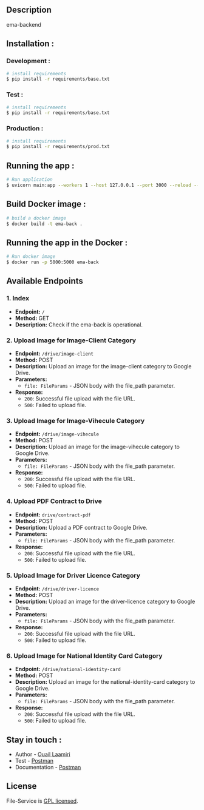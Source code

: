 ## Description

ema-backend 
## Installation :
### Development :
```bash
# install requirements
$ pip install -r requirements/base.txt 
```
### Test :
```bash
# install requirements
$ pip install -r requirements/base.txt 
```
### Production :
```bash
# install requirements
$ pip install -r requirements/prod.txt 
```
## Running the app : 
```bash
# Run application
$ uvicorn main:app --workers 1 --host 127.0.0.1 --port 3000 --reload --log-level info
```
## Build Docker image : 
```bash
# build a docker image
$ docker build -t ema-back .
```
## Running the app in the Docker : 
```bash
# Run docker image
$ docker run -p 5000:5000 ema-back
```

## Available Endpoints

### 1. Index

- **Endpoint:** `/`
- **Method:** GET
- **Description:** Check if the ema-back is operational.

### 2. Upload Image for Image-Client Category

- **Endpoint:** `/drive/image-client`
- **Method:** POST
- **Description:** Upload an image for the image-client category to Google Drive.
- **Parameters:** 
    - `file: FileParams` - JSON body with the file_path parameter.
- **Response:**
    - `200`: Successful file upload with the file URL.
    - `500`: Failed to upload file.

### 3. Upload Image for Image-Vihecule Category

- **Endpoint:** `/drive/image-vihecule`
- **Method:** POST
- **Description:** Upload an image for the image-vihecule category to Google Drive.
- **Parameters:** 
    - `file: FileParams` - JSON body with the file_path parameter.
- **Response:**
    - `200`: Successful file upload with the file URL.
    - `500`: Failed to upload file.

### 4. Upload PDF Contract to Drive

- **Endpoint:** `drive/contract-pdf`
- **Method:** POST
- **Description:** Upload a PDF contract to Google Drive.
- **Parameters:** 
    - `file: FileParams` - JSON body with the file_path parameter.
- **Response:**
    - `200`: Successful file upload with the file URL.
    - `500`: Failed to upload file.

### 5. Upload Image for Driver Licence Category

- **Endpoint:** `/drive/driver-licence`
- **Method:** POST
- **Description:** Upload an image for the driver-licence category to Google Drive.
- **Parameters:** 
  - `file: FileParams` - JSON body with the file_path parameter.
- **Response:**
  - `200`: Successful file upload with the file URL.
  - `500`: Failed to upload file.

### 6.  Upload Image for National Identity Card Category

- **Endpoint:** `/drive/national-identity-card`
- **Method:** POST
- **Description:** Upload an image for the national-identity-card category to Google Drive.
- **Parameters:** 
  - `file: FileParams` - JSON body with the file_path parameter.
- **Response:**
    - `200`: Successful file upload with the file URL.
    - `500`: Failed to upload file.







## Stay in touch :
- Author - [Ouail Laamiri](https://www.linkedin.com/in/ouaillaamiri/)
- Test - [Postman](https://www.postman.com/avionics-meteorologist-32935362/workspace/postman-api-fundamentals-student-expert/collection/29141176-282aba17-b309-429b-94ff-a7d13f6f4e1a?action=share&creator=29141176)
- Documentation - [Postman](https://documenter.getpostman.com/view/29141176/2s9Ykt4eMm)

## License

File-Service is [GPL licensed](LICENSE).